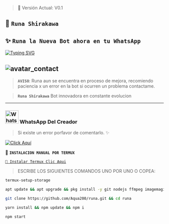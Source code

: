 > 🦋 Versión Actual: V0.1

## 🌙 **`Runa Shirakawa`**
## ✨ **`Runa la Nueva Bot ahora en tu WhatsApp`**
[![Typing SVG](https://readme-typing-svg.demolab.com?font=Fira+Code&pause=1000&color=ffd900&lines=Bienvenid@+a+mi+repositorio;disfruta+de+✨Runa+Shirakawa)](https://git.io/typing-svg)

![avatar_contact](https://qu.ax/fcqyV.jpeg)
---

> **`AVISO`**: Runa aun se encuentra en proceso de mejora, recomiendo paciencia x un error en la bot si ocurren un problema contactame.

> **`Runa Shirakawa`** Bot innovadora en constante evolucion
---

### <img src="https://i.pinimg.com/originals/19/80/6e/19806e91932e6054965fc83b85241270.gif" alt="WhatsApp del creador" width="42" height="42"> WhatsApp Del Creador 

> Si existe un error porfavor de comentarlo. ✨

[![Click Aquí](https://img.shields.io/badge/WhatsApp-Creador-25D366?style=for-the-badge&logo=whatsapp&logoColor=white)](https://wa.me/message/U7HK4IFBZPUPF1)

💛 **`INSTALACION MANUAL POR TERMUX`**


[`🚩 Instalar Termux Clic Aqui`](https://www.mediafire.com/file/pqd980pnrqrz7r3/termux-app_v0.118.1+github-debug_arm64-v8a.apk/file)


> ESCRIBE LOS SIGUIENTES COMANDOS UNO POR UNO O COPEA:

```bash
termux-setup-storage
```
```bash
apt update && apt upgrade && pkg install -y git nodejs ffmpeg imagemagick yarn
```
```bash
git clone https://github.com/Aqua200/runa.git && cd runa
```
```bash
yarn install && npm update && npm i
```
```bash
npm start
```
